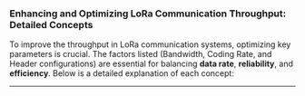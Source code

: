 ### Enhancing and Optimizing LoRa Communication Throughput: Detailed Concepts

To improve the throughput in LoRa communication systems, optimizing key parameters is crucial. The factors listed (Bandwidth, Coding Rate, and Header configurations) are essential for balancing **data rate**, **reliability**, and **efficiency**. Below is a detailed explanation of each concept:

---